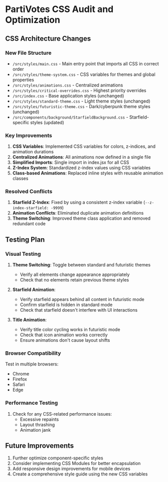 # PartiVotes CSS Audit and Optimization

## CSS Architecture Changes

### New File Structure
- `/src/styles/main.css` - Main entry point that imports all CSS in correct order
- `/src/styles/theme-system.css` - CSS variables for themes and global properties
- `/src/styles/animations.css` - Centralized animations
- `/src/styles/critical-overrides.css` - Highest priority overrides
- `/src/index.css` - Base application styles (unchanged)
- `/src/styles/standard-theme.css` - Light theme styles (unchanged)
- `/src/styles/futuristic-theme.css` - Dark/cyberpunk theme styles (unchanged)
- `/src/components/background/StarfieldBackground.css` - Starfield-specific styles (updated)

### Key Improvements
1. **CSS Variables**: Implemented CSS variables for colors, z-indices, and animation durations
2. **Centralized Animations**: All animations now defined in a single file
3. **Simplified Imports**: Single import in index.jsx for all CSS
4. **Z-Index System**: Standardized z-index values using CSS variables
5. **Class-based Animations**: Replaced inline styles with reusable animation classes

### Resolved Conflicts
1. **Starfield Z-Index**: Fixed by using a consistent z-index variable (`--z-index-starfield: -9999`)
2. **Animation Conflicts**: Eliminated duplicate animation definitions
3. **Theme Switching**: Improved theme class application and removed redundant code

## Testing Plan

### Visual Testing
1. **Theme Switching**: Toggle between standard and futuristic themes
   - Verify all elements change appearance appropriately
   - Check that no elements retain previous theme styles

2. **Starfield Animation**:
   - Verify starfield appears behind all content in futuristic mode
   - Confirm starfield is hidden in standard mode
   - Check that starfield doesn't interfere with UI interactions

3. **Title Animation**:
   - Verify title color cycling works in futuristic mode
   - Check that icon animation works correctly
   - Ensure animations don't cause layout shifts

### Browser Compatibility
Test in multiple browsers:
- Chrome
- Firefox
- Safari
- Edge

### Performance Testing
1. Check for any CSS-related performance issues:
   - Excessive repaints
   - Layout thrashing
   - Animation jank

## Future Improvements
1. Further optimize component-specific styles
2. Consider implementing CSS Modules for better encapsulation
3. Add responsive design improvements for mobile devices
4. Create a comprehensive style guide using the new CSS variables
